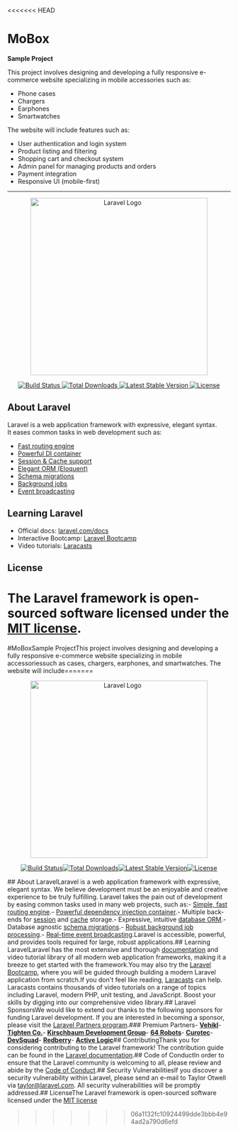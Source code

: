 <<<<<<< HEAD
# MoBox

**Sample Project**

This project involves designing and developing a fully responsive e-commerce website specializing in mobile accessories such as:

- Phone cases
- Chargers
- Earphones
- Smartwatches

The website will include features such as:

- User authentication and login system
- Product listing and filtering
- Shopping cart and checkout system
- Admin panel for managing products and orders
- Payment integration
- Responsive UI (mobile-first)

---

<p align="center">
  <a href="https://laravel.com" target="_blank">
    <img src="https://raw.githubusercontent.com/laravel/art/master/logo-lockup/5%20SVG/2%20CMYK/1%20Full%20Color/laravel-logolockup-cmyk-red.svg" width="400" alt="Laravel Logo">
  </a>
</p>

<p align="center">
  <a href="https://github.com/laravel/framework/actions">
    <img src="https://github.com/laravel/framework/workflows/tests/badge.svg" alt="Build Status">
  </a>
  <a href="https://packagist.org/packages/laravel/framework">
    <img src="https://img.shields.io/packagist/dt/laravel/framework" alt="Total Downloads">
  </a>
  <a href="https://packagist.org/packages/laravel/framework">
    <img src="https://img.shields.io/packagist/v/laravel/framework" alt="Latest Stable Version">
  </a>
  <a href="https://packagist.org/packages/laravel/framework">
    <img src="https://img.shields.io/packagist/l/laravel/framework" alt="License">
  </a>
</p>

## About Laravel

Laravel is a web application framework with expressive, elegant syntax.  
It eases common tasks in web development such as:

- [Fast routing engine](https://laravel.com/docs/routing)
- [Powerful DI container](https://laravel.com/docs/container)
- [Session & Cache support](https://laravel.com/docs/session)
- [Elegant ORM (Eloquent)](https://laravel.com/docs/eloquent)
- [Schema migrations](https://laravel.com/docs/migrations)
- [Background jobs](https://laravel.com/docs/queues)
- [Event broadcasting](https://laravel.com/docs/broadcasting)

## Learning Laravel

- Official docs: [laravel.com/docs](https://laravel.com/docs)
- Interactive Bootcamp: [Laravel Bootcamp](https://bootcamp.laravel.com)
- Video tutorials: [Laracasts](https://laracasts.com)

## License

The Laravel framework is open-sourced software licensed under the [MIT license](https://opensource.org/licenses/MIT).
=======
#MoBoxSample
ProjectThis project involves designing and developing a fully responsive e-commerce website specializing in mobile accessoriessuch as cases, chargers, earphones, and smartwatches. The website will include=======<p align="center"><a href="https://laravel.com" target="_blank"><img src="https://raw.githubusercontent.com/laravel/art/master/logo-lockup/5%20SVG/2%20CMYK/1%20Full%20Color/laravel-logolockup-cmyk-red.svg" width="400" alt="Laravel Logo"></a></p><p align="center"><a href="https://github.com/laravel/framework/actions"><img src="https://github.com/laravel/framework/workflows/tests/badge.svg" alt="Build Status"></a><a href="https://packagist.org/packages/laravel/framework"><img src="https://img.shields.io/packagist/dt/laravel/framework" alt="Total Downloads"></a><a href="https://packagist.org/packages/laravel/framework"><img src="https://img.shields.io/packagist/v/laravel/framework" alt="Latest Stable Version"></a><a href="https://packagist.org/packages/laravel/framework"><img src="https://img.shields.io/packagist/l/laravel/framework" alt="License"></a></p>## About LaravelLaravel is a web application framework with expressive, elegant syntax. We believe development must be an enjoyable and creative experience to be truly fulfilling. Laravel takes the pain out of development by easing common tasks used in many web projects, such as:- [Simple, fast routing engine](https://laravel.com/docs/routing).- [Powerful dependency injection container](https://laravel.com/docs/container).- Multiple back-ends for [session](https://laravel.com/docs/session) and [cache](https://laravel.com/docs/cache) storage.- Expressive, intuitive [database ORM](https://laravel.com/docs/eloquent).- Database agnostic [schema migrations](https://laravel.com/docs/migrations).- [Robust background job processing](https://laravel.com/docs/queues).- [Real-time event broadcasting](https://laravel.com/docs/broadcasting).Laravel is accessible, powerful, and provides tools required for large, robust applications.## Learning LaravelLaravel has the most extensive and thorough [documentation](https://laravel.com/docs) and video tutorial library of all modern web application frameworks, making it a breeze to get started with the framework.You may also try the [Laravel Bootcamp](https://bootcamp.laravel.com), where you will be guided through building a modern Laravel application from scratch.If you don't feel like reading, [Laracasts](https://laracasts.com) can help. Laracasts contains thousands of video tutorials on a range of topics including Laravel, modern PHP, unit testing, and JavaScript. Boost your skills by digging into our comprehensive video library.## Laravel SponsorsWe would like to extend our thanks to the following sponsors for funding Laravel development. If you are interested in becoming a sponsor, please visit the [Laravel Partners program](https://partners.laravel.com).### Premium Partners- **[Vehikl](https://vehikl.com)**- **[Tighten Co.](https://tighten.co)**- **[Kirschbaum Development Group](https://kirschbaumdevelopment.com)**- **[64 Robots](https://64robots.com)**- **[Curotec](https://www.curotec.com/services/technologies/laravel)**- **[DevSquad](https://devsquad.com/hire-laravel-developers)**- **[Redberry](https://redberry.international/laravel-development)**- **[Active Logic](https://activelogic.com)**## ContributingThank you for considering contributing to the Laravel framework! The contribution guide can be found in the [Laravel documentation](https://laravel.com/docs/contributions).## Code of ConductIn order to ensure that the Laravel community is welcoming to all, please review and abide by the [Code of Conduct](https://laravel.com/docs/contributions#code-of-conduct).## Security VulnerabilitiesIf you discover a security vulnerability within Laravel, please send an e-mail to Taylor Otwell via [taylor@laravel.com](mailto:taylor@laravel.com). All security vulnerabilities will be promptly addressed.## LicenseThe Laravel framework is open-sourced software licensed under the [MIT license](https://opensource.org/licenses/MIT)
>>>>>>> 06a1132fc10924499dde3bbb4e94ad2a790d6efd
